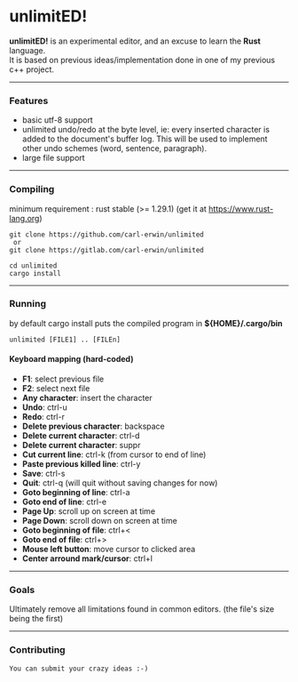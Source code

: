 # unlimitED!


**unlimitED!** is an experimental editor, and an excuse to learn the **Rust** language.<br/>
It is based on previous ideas/implementation done in one of my previous c++ project.<br/>

---

### Features

* basic utf-8 support
* unlimited undo/redo at the byte level, ie: every inserted character is added to the document's buffer log.
  This will be used to implement other undo schemes (word, sentence, paragraph).<br/>
* large file support<br/>

---

### Compiling

minimum requirement : rust stable (>= 1.29.1) (get it at https://www.rust-lang.org)

```
git clone https://github.com/carl-erwin/unlimited
 or
git clone https://gitlab.com/carl-erwin/unlimited

cd unlimited
cargo install
```

---

### Running

by default cargo install puts the compiled program in **${HOME}/.cargo/bin**
```
unlimited [FILE1] .. [FILEn]
```

#### Keyboard mapping (hard-coded)

  * **F1**: select previous file
  * **F2**: select next file
  * **Any character**: insert the character
  * **Undo**: ctrl-u
  * **Redo**: ctrl-r
  * **Delete previous character**: backspace
  * **Delete current character**: ctrl-d
  * **Delete current character**: suppr
  * **Cut current line**: ctrl-k (from cursor to end of line)
  * **Paste previous killed line**: ctrl-y
  * **Save**: ctrl-s
  * **Quit**: ctrl-q (will quit without saving changes for now)
  * **Goto beginning of line**: ctrl-a
  * **Goto end of line**: ctrl-e
  * **Page Up**: scroll up on screen at time
  * **Page Down**: scroll down on screen at time
  * **Goto beginning of file**: ctrl+<
  * **Goto end of file**: ctrl+>
  * **Mouse left button**: move cursor to clicked area
  * **Center arround mark/cursor**: ctrl+l

---

### Goals

Ultimately remove all limitations found in common editors. (the file's size being the first)

---

### Contributing

    You can submit your crazy ideas :-)
